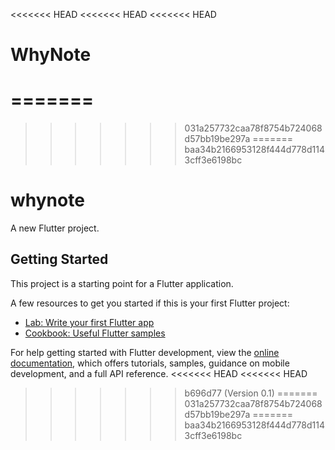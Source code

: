 <<<<<<< HEAD
<<<<<<< HEAD
<<<<<<< HEAD
# WhyNote
=======
=======
>>>>>>> 031a257732caa78f8754b724068d57bb19be297a
=======
>>>>>>> baa34b2166953128f444d778d1143cff3e6198bc
# whynote

A new Flutter project.

## Getting Started

This project is a starting point for a Flutter application.

A few resources to get you started if this is your first Flutter project:

- [Lab: Write your first Flutter app](https://docs.flutter.dev/get-started/codelab)
- [Cookbook: Useful Flutter samples](https://docs.flutter.dev/cookbook)

For help getting started with Flutter development, view the
[online documentation](https://docs.flutter.dev/), which offers tutorials,
samples, guidance on mobile development, and a full API reference.
<<<<<<< HEAD
<<<<<<< HEAD
>>>>>>> b696d77 (Version 0.1)
=======
>>>>>>> 031a257732caa78f8754b724068d57bb19be297a
=======
>>>>>>> baa34b2166953128f444d778d1143cff3e6198bc
